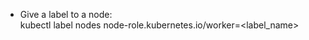 - Give a label to a node: <br />
kubectl label nodes <node-name> node-role.kubernetes.io/worker=<label_name> <br />

